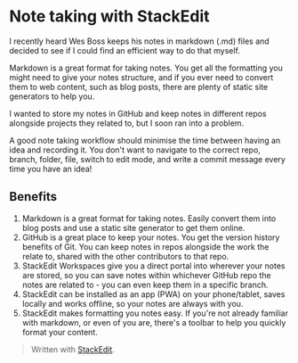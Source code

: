 # Note taking with StackEdit
I recently heard Wes Boss keeps his notes in markdown (.md) files and decided to see if I could find an efficient way to do that myself.

Markdown is a great format for taking notes. You get all the formatting you might need to give your notes structure, and if you ever need to convert them to web content, such as blog posts, there are plenty of static site generators to help you.

I wanted to store my notes in GitHub and keep notes in different repos alongside projects they related to, but I soon ran into a problem.

A good note taking workflow should minimise the time between having an idea and recording it. You don't want to navigate to the correct repo, branch, folder, file, switch to edit mode, and write a commit message every time you have an idea!

## Benefits

1. Markdown is a great format for taking notes. Easily convert them into blog posts and use a static site generator to get them online.
2. GitHub is a great place to keep your notes. You get the version history benefits of Git. You can keep notes in repos alongside the work the relate to, shared with the other contributors to that repo.
3. StackEdit Workspaces give you a direct portal into wherever your notes are stored, so you can save notes within whichever GitHub repo the notes are related to - you can even keep them in a specific branch. 
4. StackEdit can be installed as an app (PWA) on your phone/tablet, saves locally and works offline, so your notes are always with you.
5. StackEdit makes formatting you notes easy. If you're not already familiar with markdown, or even of you are, there's a toolbar to help you quickly format your content.




> Written with [StackEdit](https://stackedit.io/).
<!--stackedit_data:
eyJoaXN0b3J5IjpbLTE0MDc5NzI5LC0yMDQ0NzMzMjJdfQ==
-->